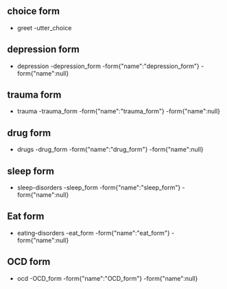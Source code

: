 ## choice form
* greet
  -utter_choice




## depression form
* depression
  -depression_form
  -form{"name":"depression_form"}
  -form{"name":null}

## trauma form
* trauma
  -trauma_form
  -form{"name":"trauma_form"}
  -form{"name":null}

## drug form
* drugs
  -drug_form
  -form{"name":"drug_form"}
  -form{"name":null}

## sleep form
* sleep-disorders
  -sleep_form
  -form{"name":"sleep_form"}
  -form{"name":null}

## Eat form
* eating-disorders
  -eat_form
  -form{"name":"eat_form"}
  -form{"name":null}

## OCD form
* ocd
  -OCD_form
  -form{"name":"OCD_form"}
  -form{"name":null}